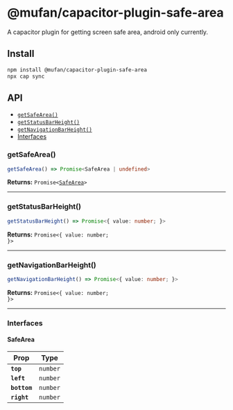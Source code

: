 # @mufan/capacitor-plugin-safe-area

A capacitor plugin for getting screen safe area, android only currently.

## Install

```bash
npm install @mufan/capacitor-plugin-safe-area
npx cap sync
```

## API

<docgen-index>

- [`getSafeArea()`](#getsafearea)
- [`getStatusBarHeight()`](#getstatusbarheight)
- [`getNavigationBarHeight()`](#getnavigationbarheight)
- [Interfaces](#interfaces)

</docgen-index>

<docgen-api>
<!--Update the source file JSDoc comments and rerun docgen to update the docs below-->

### getSafeArea()

```typescript
getSafeArea() => Promise<SafeArea | undefined>
```

**Returns:** <code>Promise&lt;<a href="#safearea">SafeArea</a>&gt;</code>

---

### getStatusBarHeight()

```typescript
getStatusBarHeight() => Promise<{ value: number; }>
```

**Returns:** <code>Promise&lt;{ value: number; }&gt;</code>

---

### getNavigationBarHeight()

```typescript
getNavigationBarHeight() => Promise<{ value: number; }>
```

**Returns:** <code>Promise&lt;{ value: number; }&gt;</code>

---

### Interfaces

#### SafeArea

| Prop         | Type                |
| ------------ | ------------------- |
| **`top`**    | <code>number</code> |
| **`left`**   | <code>number</code> |
| **`bottom`** | <code>number</code> |
| **`right`**  | <code>number</code> |

</docgen-api>
